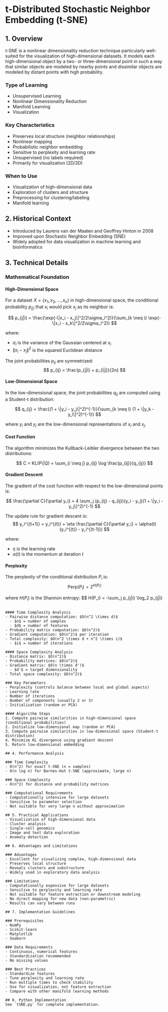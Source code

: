 # t-Distributed Stochastic Neighbor Embedding (t-SNE)

## 1. Overview
t-SNE is a nonlinear dimensionality reduction technique particularly well-suited for the visualization of high-dimensional datasets. It models each high-dimensional object by a two- or three-dimensional point in such a way that similar objects are modeled by nearby points and dissimilar objects are modeled by distant points with high probability.

### Type of Learning
- Unsupervised Learning
- Nonlinear Dimensionality Reduction
- Manifold Learning
- Visualization

### Key Characteristics
- Preserves local structure (neighbor relationships)
- Nonlinear mapping
- Probabilistic neighbor embedding
- Sensitive to perplexity and learning rate
- Unsupervised (no labels required)
- Primarily for visualization (2D/3D)

### When to Use
- Visualization of high-dimensional data
- Exploration of clusters and structure
- Preprocessing for clustering/labeling
- Manifold learning

## 2. Historical Context
- Introduced by Laurens van der Maaten and Geoffrey Hinton in 2008
- Improved upon Stochastic Neighbor Embedding (SNE)
- Widely adopted for data visualization in machine learning and bioinformatics

## 3. Technical Details

### Mathematical Foundation

#### High-Dimensional Space
For a dataset $X = \{x_1, x_2, ..., x_n\}$ in high-dimensional space, the conditional probability $p_{j|i}$ that $x_i$ would pick $x_j$ as its neighbor is:

$$
p_{j|i} = \frac{\exp(-\|x_i - x_j\|^2/2\sigma_i^2)}{\sum_{k \neq i} \exp(-\|x_i - x_k\|^2/2\sigma_i^2)}
$$

where:
- $\sigma_i$ is the variance of the Gaussian centered at $x_i$
- $\|x_i - x_j\|^2$ is the squared Euclidean distance

The joint probabilities $p_{ij}$ are symmetrized:
$$
p_{ij} = \frac{p_{j|i} + p_{i|j}}{2n}
$$

#### Low-Dimensional Space
In the low-dimensional space, the joint probabilities $q_{ij}$ are computed using a Student-t distribution:

$$
q_{ij} = \frac{(1 + \|y_i - y_j\|^2)^{-1}}{\sum_{k \neq l} (1 + \|y_k - y_l\|^2)^{-1}}
$$

where $y_i$ and $y_j$ are the low-dimensional representations of $x_i$ and $x_j$.

#### Cost Function
The algorithm minimizes the Kullback-Leibler divergence between the two distributions:

$$
C = KL(P\|Q) = \sum_{i \neq j} p_{ij} \log \frac{p_{ij}}{q_{ij}}
$$

#### Gradient Descent
The gradient of the cost function with respect to the low-dimensional points is:

$$
\frac{\partial C}{\partial y_i} = 4 \sum_j (p_{ij} - q_{ij})(y_i - y_j)(1 + \|y_i - y_j\|^2)^{-1}
$$

The update rule for gradient descent is:
$$
y_i^{(t+1)} = y_i^{(t)} + \eta \frac{\partial C}{\partial y_i} + \alpha(t)(y_i^{(t)} - y_i^{(t-1)})
$$

where:
- $\eta$ is the learning rate
- $\alpha(t)$ is the momentum at iteration $t$

#### Perplexity
The perplexity of the conditional distribution $P_i$ is:
$$
\text{Perp}(P_i) = 2^{H(P_i)}
$$

where $H(P_i)$ is the Shannon entropy:
$$
H(P_i) = -\sum_j p_{j|i} \log_2 p_{j|i}
```

#### Time Complexity Analysis
- Pairwise distance computation: $O(n^2 \times d)$
  - $n$ = number of samples
  - $d$ = number of features
- Probability matrix computation: $O(n^2)$
- Gradient computation: $O(n^2)$ per iteration
- Total complexity: $O(n^2 \times d + n^2 \times i)$
  - $i$ = number of iterations

#### Space Complexity Analysis
- Distance matrix: $O(n^2)$
- Probability matrices: $O(n^2)$
- Gradient matrix: $O(n \times d')$
  - $d'$ = target dimensionality
- Total space complexity: $O(n^2)$

### Key Parameters
- Perplexity (controls balance between local and global aspects)
- Learning rate
- Number of iterations
- Number of components (usually 2 or 3)
- Initialization (random or PCA)

#### Algorithm Steps
1. Compute pairwise similarities in high-dimensional space (conditional probabilities)
2. Initialize low-dimensional map (random or PCA)
3. Compute pairwise similarities in low-dimensional space (Student-t distribution)
4. Minimize KL divergence using gradient descent
5. Return low-dimensional embedding

## 4. Performance Analysis

### Time Complexity
- O(n^2) for exact t-SNE (n = samples)
- O(n log n) for Barnes-Hut t-SNE (approximate, large n)

### Space Complexity
- O(n^2) for distance and probability matrices

### Computational Requirements
- Computationally intensive for large datasets
- Sensitive to parameter selection
- Not suitable for very large n without approximation

## 5. Practical Applications
- Visualization of high-dimensional data
- Cluster analysis
- Single-cell genomics
- Image and text data exploration
- Anomaly detection

## 6. Advantages and Limitations

### Advantages
- Excellent for visualizing complex, high-dimensional data
- Preserves local structure
- Reveals clusters and substructure
- Widely used in exploratory data analysis

### Limitations
- Computationally expensive for large datasets
- Sensitive to perplexity and learning rate
- Not suitable for feature extraction or downstream modeling
- No direct mapping for new data (non-parametric)
- Results can vary between runs

## 7. Implementation Guidelines

### Prerequisites
- NumPy
- Scikit-learn
- Matplotlib
- Seaborn

### Data Requirements
- Continuous, numerical features
- Standardization recommended
- No missing values

### Best Practices
- Standardize features
- Tune perplexity and learning rate
- Run multiple times to check stability
- Use for visualization, not feature extraction
- Compare with other manifold learning methods

## 8. Python Implementation
See `tSNE.py` for complete implementation. 